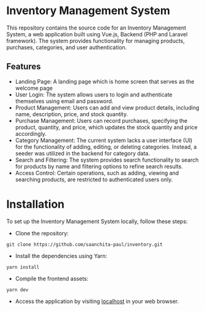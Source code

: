 # Inventory Management System

This repository contains the source code for an Inventory Management System, a web application built using Vue.js, Backend (PHP and Laravel framework). The system provides functionality for managing products, purchases, categories, and user authentication.

## Features

- Landing Page: A landing page which is home screen that serves as the welcome page
- User Login: The system allows users to login and authenticate themselves using email and password.
- Product Management: Users can add and view product details, including name, description, price, and stock quantity.
- Purchase Management: Users can record purchases, specifying the product, quantity, and price, which updates the stock quantity and price accordingly.
- Category Management: The current system lacks a user interface (UI) for the functionality of adding, editing, or deleting categories. Instead, a seeder was utilized in the backend for category data.
- Search and Filtering: The system provides search functionality to search for products by name and filtering options to refine search results.
- Access Control: Certain operations, such as adding, viewing and searching products, are restricted to authenticated users only.

# Installation

To set up the Inventory Management System locally, follow these steps:

- Clone the repository:
```git
git clone https://github.com/saanchita-paul/inventory.git
```

- Install the dependencies using Yarn:

```git
yarn install
```

- Compile the frontend assets:
```
yarn dev
```

- Access the application by visiting [localhost](http://localhost:5173/) in your web browser.
